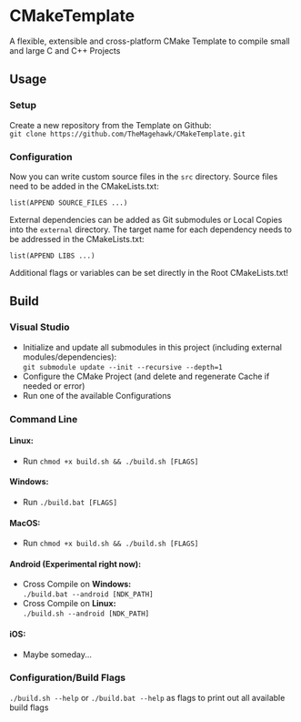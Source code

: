 # CMakeTemplate
A flexible, extensible and cross-platform CMake Template to compile small and large C and C++ Projects

## Usage
### Setup

Create a new repository from the Template on Github:  
`git clone https://github.com/TheMagehawk/CMakeTemplate.git`

### Configuration

Now you can write custom source files in the `src` directory.
Source files need to be added in the CMakeLists.txt:

`list(APPEND SOURCE_FILES ...)`

External dependencies can be added as Git submodules or Local Copies into the `external` directory.
The target name for each dependency needs to be addressed in the CMakeLists.txt:

`list(APPEND LIBS ...)`

Additional flags or variables can be set directly in the Root CMakeLists.txt!

## Build
### Visual Studio

- Initialize and update all submodules in this project (including external modules/dependencies):  
 `git submodule update --init --recursive --depth=1`
- Configure the CMake Project (and delete and regenerate Cache if needed or error)
- Run one of the available Configurations

### Command Line

#### Linux:
- Run `chmod +x build.sh && ./build.sh [FLAGS]`

#### Windows:
- Run `./build.bat [FLAGS]`

#### MacOS:
- Run `chmod +x build.sh && ./build.sh [FLAGS]`

#### Android (Experimental right now):
- Cross Compile on **Windows:**<br/>
`./build.bat --android [NDK_PATH]`
- Cross Compile on **Linux:**<br/>
`./build.sh --android [NDK_PATH]`

#### iOS:
- Maybe someday...

### Configuration/Build Flags
`./build.sh --help` or `./build.bat --help` as flags to print out all available build flags
